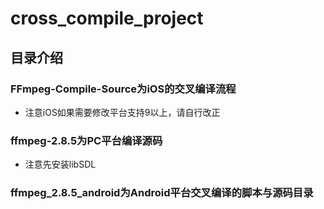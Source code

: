 # cross_compile_project
## 目录介绍
### FFmpeg-Compile-Source为iOS的交叉编译流程
* 注意iOS如果需要修改平台支持9以上，请自行改正
### ffmpeg-2.8.5为PC平台编译源码
* 注意先安装libSDL
### ffmpeg_2.8.5_android为Android平台交叉编译的脚本与源码目录
